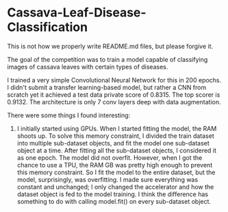 # Cassava-Leaf-Disease-Classification

This is not how we properly write README.md files, but please forgive it.

The goal of the competition was to train a model capable of classifying images of cassava leaves with certain types of diseases.

I trained a very simple Convolutional Neural Network for this in 200 epochs. I didn't submit a transfer learning-based model, but rather a CNN from scratch yet it achieved a test data private score of 0.8315. The top scorer is 0.9132. The architecture is only 7 conv layers deep with data augmentation.

There were some things I found interesting:

1. I initially started using GPUs. When I started fitting the model, the RAM shoots up. To solve this memory constraint, I divided the train dataset into multiple sub-dataset objects, and fit the model one sub-dataset object at a time. After fitting all the sub-dataset objects, I considered it as one epoch. The model did not overfit. However, when I got the chance to use a TPU, the RAM GB was pretty high enough to prevent this memory constraint. So I fit the model to the entire dataset, but the model, surprisingly, was overfitting. I made sure everything was constant and unchanged; I only changed the accelerator and how the dataset object is fed to the model training. I think the difference has something to do with calling model.fit() on every sub-dataset object.
